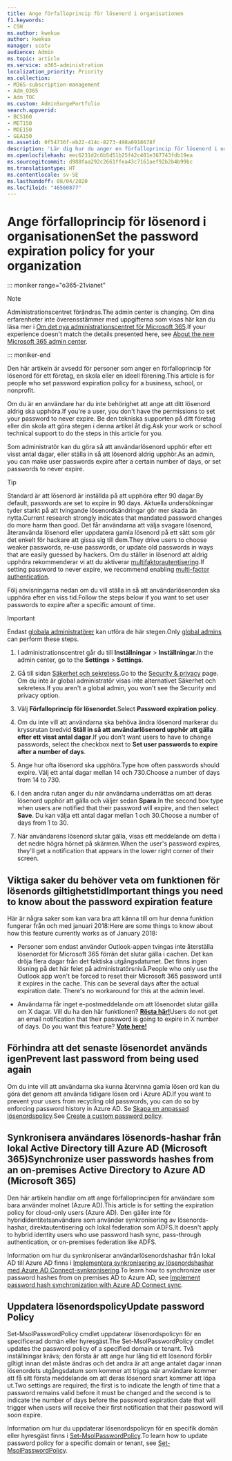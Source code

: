 ```yaml
---
title: Ange förfalloprincip för lösenord i organisationen
f1.keywords:
- CSH
ms.author: kwekua
author: kwekua
manager: scotv
audience: Admin
ms.topic: article
ms.service: o365-administration
localization_priority: Priority
ms.collection:
- M365-subscription-management
- Adm_O365
- Adm_TOC
ms.custom: AdminSurgePortfolio
search.appverid:
- BCS160
- MET150
- MOE150
- GEA150
ms.assetid: 0f54736f-eb22-414c-8273-498a0918678f
description: 'Lär dig hur du anger en förfalloprincip för lösenord i organisationen i administrationscentret för Microsoft 365. '
ms.openlocfilehash: eec6231d2c6b5d51b25f42c401e367743fdb19ea
ms.sourcegitcommit: d988faa292c2661ffea43c7161aef92b2b4b99bc
ms.translationtype: HT
ms.contentlocale: sv-SE
ms.lasthandoff: 08/04/2020
ms.locfileid: "46560877"
---
```

# <a name="set-the-password-expiration-policy-for-your-organization"></a><span data-ttu-id="c893d-103">Ange förfalloprincip för lösenord i organisationen</span><span class="sxs-lookup"><span data-stu-id="c893d-103">Set the password expiration policy for your organization</span></span>

::: moniker range="o365-21vianet"

> [!NOTE]
> <span data-ttu-id="c893d-104">Administrationscentret förändras.</span><span class="sxs-lookup"><span data-stu-id="c893d-104">The admin center is changing.</span></span> <span data-ttu-id="c893d-105">Om dina erfarenheter inte överensstämmer med uppgifterna som visas här kan du läsa mer i [Om det nya administrationscentret för Microsoft 365](https://docs.microsoft.com/microsoft-365/admin/microsoft-365-admin-center-preview?view=o365-21vianet).</span><span class="sxs-lookup"><span data-stu-id="c893d-105">If your experience doesn't match the details presented here, see [About the new Microsoft 365 admin center](https://docs.microsoft.com/microsoft-365/admin/microsoft-365-admin-center-preview?view=o365-21vianet).</span></span>

::: moniker-end

<span data-ttu-id="c893d-106">Den här artikeln är avsedd för personer som anger en förfalloprincip för lösenord för ett företag, en skola eller en ideell förening.</span><span class="sxs-lookup"><span data-stu-id="c893d-106">This article is for people who set password expiration policy for a business, school, or nonprofit.</span></span>  

<span data-ttu-id="c893d-107">Om du är en användare har du inte behörighet att ange att ditt lösenord aldrig ska upphöra.</span><span class="sxs-lookup"><span data-stu-id="c893d-107">If you're a user, you don't have the permissions to set your password to never expire.</span></span> <span data-ttu-id="c893d-108">Be den tekniska supporten på ditt företag eller din skola att göra stegen i denna artikel åt dig.</span><span class="sxs-lookup"><span data-stu-id="c893d-108">Ask your work or school technical support to do the steps in this article for you.</span></span>

<span data-ttu-id="c893d-109">Som administratör kan du göra så att användarlösenord upphör efter ett visst antal dagar, eller ställa in så att lösenord aldrig upphör.</span><span class="sxs-lookup"><span data-stu-id="c893d-109">As an admin, you can make user passwords expire after a certain number of days, or set passwords to never expire.</span></span> 

> [!Tip]
> <span data-ttu-id="c893d-110">Standard är att lösenord är inställda på att upphöra efter 90 dagar.</span><span class="sxs-lookup"><span data-stu-id="c893d-110">By default, passwords are set to expire in 90 days.</span></span> <span data-ttu-id="c893d-111">Aktuella undersökningar tyder starkt på att tvingande lösenordsändringar gör mer skada än nytta.</span><span class="sxs-lookup"><span data-stu-id="c893d-111">Current research strongly indicates that mandated password changes do more harm than good.</span></span> <span data-ttu-id="c893d-112">Det får användarna att välja svagare lösenord, återanvända lösenord eller uppdatera gamla lösenord på ett sätt som gör det enkelt för hackare att gissa sig till dem.</span><span class="sxs-lookup"><span data-stu-id="c893d-112">They drive users to choose weaker passwords, re-use passwords, or update old passwords in ways that are easily guessed by hackers.</span></span> <span data-ttu-id="c893d-113">Om du ställer in lösenord att aldrig upphöra rekommenderar vi att du aktiverar [multifaktorautentisering](../security-and-compliance/set-up-multi-factor-authentication.md).</span><span class="sxs-lookup"><span data-stu-id="c893d-113">If setting password to never expire, we recommend enabling [multi-factor authentication](../security-and-compliance/set-up-multi-factor-authentication.md).</span></span>

<span data-ttu-id="c893d-114">Följ anvisningarna nedan om du vill ställa in så att användarlösenorden ska upphöra efter en viss tid.</span><span class="sxs-lookup"><span data-stu-id="c893d-114">Follow the steps below if you want to set user passwords to expire after a specific amount of time.</span></span>
> [!IMPORTANT]
> <span data-ttu-id="c893d-115">Endast [globala administratörer](../add-users/about-admin-roles.md) kan utföra de här stegen.</span><span class="sxs-lookup"><span data-stu-id="c893d-115">Only [global admins](../add-users/about-admin-roles.md) can perform these steps.</span></span>
  
1. <span data-ttu-id="c893d-116">I administrationscentret går du till **Inställningar** \> **Inställningar**.</span><span class="sxs-lookup"><span data-stu-id="c893d-116">In the admin center, go to the **Settings** \> **Settings**.</span></span>

2. <span data-ttu-id="c893d-117">Gå till sidan <a href="https://go.microsoft.com/fwlink/p/?linkid=2072756" target="_blank">Säkerhet och sekretess</a>.</span><span class="sxs-lookup"><span data-stu-id="c893d-117">Go to the <a href="https://go.microsoft.com/fwlink/p/?linkid=2072756" target="_blank">Security & privacy</a> page.</span></span>
 <span data-ttu-id="c893d-118">Om du inte är global administratör visas inte alternativet Säkerhet och sekretess.</span><span class="sxs-lookup"><span data-stu-id="c893d-118">If you aren't a global admin, you won't see the Security and privacy option.</span></span>
  
3. <span data-ttu-id="c893d-119">Välj **Förfalloprincip för lösenordet**.</span><span class="sxs-lookup"><span data-stu-id="c893d-119">Select **Password expiration policy**.</span></span>
  
4. <span data-ttu-id="c893d-120">Om du inte vill att användarna ska behöva ändra lösenord markerar du kryssrutan bredvid **Ställ in så att användarlösenord upphör att gälla efter ett visst antal dagar**.</span><span class="sxs-lookup"><span data-stu-id="c893d-120">If you don't want users to have to change passwords, select the checkbox next to **Set user passwords to expire after a number of days**.</span></span>
  
5. <span data-ttu-id="c893d-121">Ange hur ofta lösenord ska upphöra.</span><span class="sxs-lookup"><span data-stu-id="c893d-121">Type how often passwords should expire.</span></span> <span data-ttu-id="c893d-122">Välj ett antal dagar mellan 14 och 730.</span><span class="sxs-lookup"><span data-stu-id="c893d-122">Choose a number of days from 14 to 730.</span></span>
  
6. <span data-ttu-id="c893d-123">I den andra rutan anger du när användarna underrättas om att deras lösenord upphör att gälla och väljer sedan **Spara**.</span><span class="sxs-lookup"><span data-stu-id="c893d-123">In the second box type when users are notified that their password will expire, and then select **Save**.</span></span> <span data-ttu-id="c893d-124">Du kan välja ett antal dagar mellan 1 och 30.</span><span class="sxs-lookup"><span data-stu-id="c893d-124">Choose a number of days from 1 to 30.</span></span>
    
7. <span data-ttu-id="c893d-125">När användarens lösenord slutar gälla, visas ett meddelande om detta i det nedre högra hörnet på skärmen.</span><span class="sxs-lookup"><span data-stu-id="c893d-125">When the user's password expires, they'll get a notification that appears in the lower right corner of their screen.</span></span>
  
## <a name="important-things-you-need-to-know-about-the-password-expiration-feature"></a><span data-ttu-id="c893d-126">Viktiga saker du behöver veta om funktionen för lösenords giltighetstid</span><span class="sxs-lookup"><span data-stu-id="c893d-126">Important things you need to know about the password expiration feature</span></span>

<span data-ttu-id="c893d-127">Här är några saker som kan vara bra att känna till om hur denna funktion fungerar från och med januari 2018:</span><span class="sxs-lookup"><span data-stu-id="c893d-127">Here are some things to know about how this feature currently works as of January 2018:</span></span>
  
- <span data-ttu-id="c893d-p107">Personer som endast använder Outlook-appen tvingas inte återställa lösenordet för Microsoft 365 förrän det slutar gälla i cachen. Det kan dröja flera dagar från det faktiska utgångsdatumet. Det finns ingen lösning på det här felet på administratörsnivå.</span><span class="sxs-lookup"><span data-stu-id="c893d-p107">People who only use the Outlook app won't be forced to reset their Microsoft 365 password until it expires in the cache. This can be several days after the actual expiration date. There's no workaround for this at the admin level.</span></span>
    
- <span data-ttu-id="c893d-p108">Användarna får inget e-postmeddelande om att lösenordet slutar gälla om X dagar. Vill du ha den här funktionen? **[Rösta här!](https://office365.uservoice.com/forums/273493-office-365-admin/suggestions/15028344-office-365-password-email-notification)**</span><span class="sxs-lookup"><span data-stu-id="c893d-p108">Users do not get an email notification that their password is going to expire in X number of days. Do you want this feature? **[Vote here!](https://office365.uservoice.com/forums/273493-office-365-admin/suggestions/15028344-office-365-password-email-notification)**</span></span>
    
## <a name="prevent-last-password-from-being-used-again"></a><span data-ttu-id="c893d-134">Förhindra att det senaste lösenordet används igen</span><span class="sxs-lookup"><span data-stu-id="c893d-134">Prevent last password from being used again</span></span>

<span data-ttu-id="c893d-135">Om du inte vill att användarna ska kunna återvinna gamla lösen ord kan du göra det genom att använda tidigare lösen ord i Azure AD.</span><span class="sxs-lookup"><span data-stu-id="c893d-135">If you want to prevent your users from recycling old passwords, you can do so by enforcing password history in Azure AD.</span></span> <span data-ttu-id="c893d-136">Se [Skapa en anpassad lösenordspolicy](https://docs.microsoft.com/azure/active-directory-domain-services/password-policy#create-a-custom-password-policy).</span><span class="sxs-lookup"><span data-stu-id="c893d-136">See [Create a custom password policy](https://docs.microsoft.com/azure/active-directory-domain-services/password-policy#create-a-custom-password-policy).</span></span>

## <a name="synchronize-user-passwords-hashes-from-an-on-premises-active-directory-to-azure-ad-microsoft-365"></a><span data-ttu-id="c893d-137">Synkronisera användares lösenords-hashar från lokal Active Directory till Azure AD (Microsoft 365)</span><span class="sxs-lookup"><span data-stu-id="c893d-137">Synchronize user passwords hashes from an on-premises Active Directory to Azure AD (Microsoft 365)</span></span>

<span data-ttu-id="c893d-138">Den här artikeln handlar om att ange förfalloprincipen för användare som bara använder molnet (Azure AD).</span><span class="sxs-lookup"><span data-stu-id="c893d-138">This article is for setting the expiration policy for cloud-only users (Azure AD).</span></span> <span data-ttu-id="c893d-139">Den gäller inte för hybrididentitetsanvändare som använder synkronisering av lösenords-hashar, direktautentisering och lokal federation som ADFS.</span><span class="sxs-lookup"><span data-stu-id="c893d-139">It doesn't apply to hybrid identity users who use password hash sync, pass-through authentication, or on-premises federation like ADFS.</span></span>
  
<span data-ttu-id="c893d-140">Information om hur du synkroniserar användarlösenordshashar från lokal AD till Azure AD finns i [Implementera synkronisering av lösenordshashar med Azure AD Connect-synkronisering](https://docs.microsoft.com/azure/active-directory/hybrid/how-to-connect-password-hash-synchronization).</span><span class="sxs-lookup"><span data-stu-id="c893d-140">To learn how to synchronize user password hashes from on premises AD to Azure AD, see [Implement password hash synchronization with Azure AD Connect sync](https://docs.microsoft.com/azure/active-directory/hybrid/how-to-connect-password-hash-synchronization).</span></span>


## <a name="update-password-policy"></a><span data-ttu-id="c893d-141">Uppdatera lösenordspolicy</span><span class="sxs-lookup"><span data-stu-id="c893d-141">Update password Policy</span></span>

<span data-ttu-id="c893d-142">Set-MsolPasswordPolicy cmdlet uppdaterar lösenordspolicyn för en specificerad domän eller hyresgäst.</span><span class="sxs-lookup"><span data-stu-id="c893d-142">The Set-MsolPasswordPolicy cmdlet updates the password policy of a specified domain or tenant.</span></span> <span data-ttu-id="c893d-143">Två inställningar krävs; den första är att ange hur lång tid ett lösenord förblir giltigt innan det måste ändras och det andra är att ange antalet dagar innan lösenordets utgångsdatum som kommer att trigga när användare kommer att få sitt första meddelande om att deras lösenord snart kommer att löpa ut.</span><span class="sxs-lookup"><span data-stu-id="c893d-143">Two settings are required; the first is to indicate the length of time that a password remains valid before it must be changed and the second is to indicate the number of days before the password expiration date that will trigger when users will receive their first notification that their password will soon expire.</span></span>

<span data-ttu-id="c893d-144">Information om hur du uppdaterar lösenordspolicyn för en specifik domän eller hyresgäst finns i [Set-MsolPasswordPolicy](https://docs.microsoft.com/powershell/module/msonline/set-msolpasswordpolicy?view=azureadps-1.0).</span><span class="sxs-lookup"><span data-stu-id="c893d-144">To learn how to update password policy for a specific domain or tenant, see [Set-MsolPasswordPolicy](https://docs.microsoft.com/powershell/module/msonline/set-msolpasswordpolicy?view=azureadps-1.0).</span></span>
